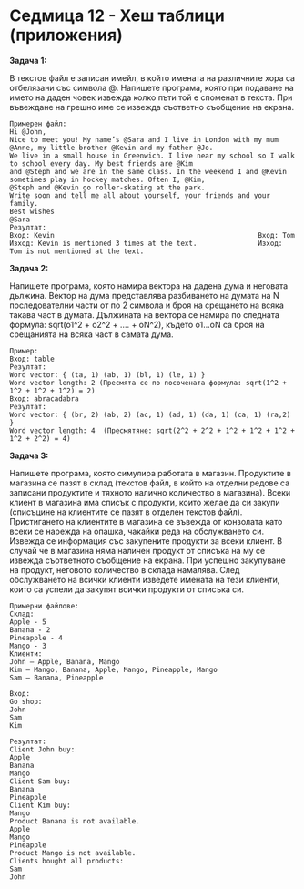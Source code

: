 # Седмица 12 - Хеш таблици (приложения)

**Задача 1:**

В текстов файл е записан имейл, в който имената на различните хора са отбелязани със символа @. Напишете програма, която при подаване на името на даден човек извежда колко пъти той е споменат в текста. При въвеждане на грешно име се извежда съответно съобщение на екрана.

```
Примерен файл:
Hi @John,
Nice to meet you! My name’s @Sara and I live in London with my mum @Anne, my little brother @Kevin and my father @Jo.
We live in a small house in Greenwich. I live near my school so I walk to school every day. My best friends are @Kim
and @Steph and we are in the same class. In the weekend I and @Kevin sometimes play in hockey matches. Often I, @Kim,
@Steph and @Kevin go roller-skating at the park.
Write soon and tell me all about yourself, your friends and your family.
Best wishes
@Sara  
Резултат:
Вход: Kevin                                                  Вход: Tom 
Изход: Kevin is mentioned 3 times at the text.               Изход: Tom is not mentioned at the text.
```

**Задача 2:**

Напишете програма, която намира вектора на дадена дума и неговата дължина. Вектор на дума представлява разбиването на думата на N последователни части от по 2 символа и броя на срещането на всяка такава част в думата. Дължината на вектора се намира по следната формула: sqrt(o1^2 + o2^2 + …. + oN^2), където о1…oN са броя на срещанията на всяка част в самата дума. 

```
Пример:
Вход: table
Резултат:
Word vector: { (ta, 1) (ab, 1) (bl, 1) (le, 1) }
Word vector length: 2 (Пресмята се по посочената формула: sqrt(1^2 + 1^2 + 1^2 + 1^2) = 2)
Вход: abracadabra
Резултат:
Word vector: { (br, 2) (ab, 2) (ac, 1) (ad, 1) (da, 1) (ca, 1) (ra,2) }
Word vector length: 4  (Пресмятяне: sqrt(2^2 + 2^2 + 1^2 + 1^2 + 1^2 + 1^2 + 2^2) = 4)
```

**Задача 3:**

Напишете програма, която симулира работата в магазин. Продуктите в магазина се пазят в склад (текстов файл, в който на отделни редове са записани продуктите и тяхното налично количество в магазина). Всеки клиент в магазина има списък с продукти, които желае да си закупи (списъцине на клиентите се пазят в отделен текстов файл). Пристигането на клиентите в магазина се въвежда от конзолата като всеки се нарежда на опашка, чакайки реда на обслужването си. Извежда се информация със закупените продукти за всеки клиент. В случай че в магазина няма наличен продукт от списъка на му се извежда съответното съобщение на екрана. При успешно закупуване на продукт, неговото количество в склада намалява. След обслужването на всички клиенти изведете имената на тези клиенти, които са успели да закупят всички продукти от списъка си.

```
Примерни файлове:
Склад:
Apple - 5
Banana - 2
Pineapple - 4
Mango - 3
Клиенти:
John – Apple, Banana, Mango
Kim – Mango, Banana, Apple, Mango, Pineapple, Mango 
Sam – Banana, Pineapple
```
```
Вход:
Go shop:
John
Sam
Kim

Резултат:
Client John buy:
Apple
Banana
Mango
Client Sam buy:
Banana
Pineapple
Client Kim buy:
Mango
Product Banana is not available.
Apple
Mango
Pineapple
Product Mango is not available.
Clients bought all products:
Sam
John
```





